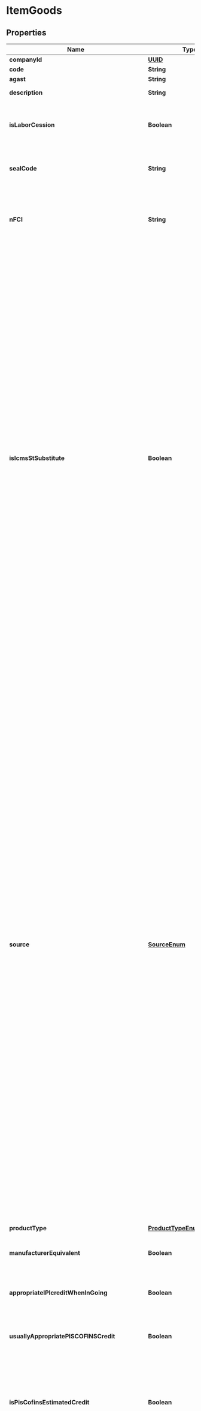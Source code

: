 
# ItemGoods

## Properties
Name | Type | Description | Notes
------------ | ------------- | ------------- | -------------
**companyId** | [**UUID**](UUID.md) | Company ID | 
**code** | **String** | ERP Code | 
**agast** | **String** | Agast Code | 
**description** | **String** | Item Description |  [optional]
**isLaborCession** | **Boolean** | Applies the \&quot;is Labor Cession\&quot; tax scenario. (Cessão de mão de obra).  |  [optional]
**sealCode** | **String** | Seal Code for ipi tax control (código do selo para controle de IPI) | 
**nFCI** | **String** | Importation content form number (Número de controle da FCI - Ficha de Conteúdo de Importação) |  [optional]
**isIcmsStSubstitute** | **Boolean** | this field inform that this merchandise or product is ICMS Substitute Must be used when the item is for resale and the company will assume the role of ICMS Substitute (wholesaler, retailer, distributor). Example: when Importing some product the company does not pay IcmsSt at the time of customs clearance but when selling sale the item. Deverá ser utilizado quando a empresa que irá vender a mercadoria sujeita ao ICMS ST for o SUBSTITUTO TRIBUTÁRIO (Distribuidor, atacadista e varejista), como por exemplo das mercadorias IMPORTADAS, neste sentido, a empresa não irá pagar o ICMS ST no desembaraço aduaneiro e irá recolher quando for vender as mesmas.  |  [optional]
**source** | [**SourceEnum**](#SourceEnum) | - &#39;0&#39; # National goods - except those treated in codes 3,4, 5 and 8 - &#39;1&#39; # Foreign goods - Imported directly by seller, except those in code 6 - &#39;2&#39; # Foreign goods - Acquired in the internal market (inside Brazil), except those in code 7 - &#39;3&#39; # National goods - Merchandise or goods with imported content above 40% and with less than or equal to 70% - &#39;4&#39; # National goods from production following &#39;standard basic processes&#39; as stablished by legislation (standard basic processes are devised to separate simple assembly from manufaturing processes) - &#39;5&#39; # National goods - Merchandise or goods with imported content equal or below 40% - &#39;6&#39; # Foreign goods - Directly imported by Seller, without a National Equivalent as listed by Comex and natural gas - &#39;7&#39; # Foreign goods - Acquired inside Brazil, without a National Equivalent  as listed by Comex and natural gas - &#39;8&#39; # National goods - Merchandise or goods with imported content above 70%  |  [optional]
**productType** | [**ProductTypeEnum**](#ProductTypeEnum) |  |  [optional]
**manufacturerEquivalent** | **Boolean** | Item is merchandise but will be considered product |  [optional]
**appropriateIPIcreditWhenInGoing** | **Boolean** | Inform that this item will have rights to aprropriate IPI credit |  [optional]
**usuallyAppropriatePISCOFINSCredit** | **Boolean** | Subject to appropriate PIS/COFINS credit, when NO CUMULATIVE |  [optional]
**isPisCofinsEstimatedCredit** | **Boolean** | The credit PIS/COFINS is subject to purchase form companies, but exist some exceptions, when the credit will be a estimated amount |  [optional]
**piscofinsRevenueType** | [**PiscofinsRevenueTypeEnum**](#PiscofinsRevenueTypeEnum) | - &#39;01&#39; # Vinculada Exclusivamente a Receita Tributada no Mercado Interno - &#39;02&#39; # Exclusivamente a Receita Não Tributada no Mercado Interno - &#39;03&#39; # Exclusivamente a Receita de Exportação - &#39;04&#39; # Vinculada a Receitas Tributadas e Não-Tributadas no Mercado Interno - &#39;05&#39; # Vinculada a Receitas Tributadas no Mercado Interno e de Exportação - &#39;06&#39; # Vinculada a Receitas Não-Tributadas no Mercado Interno e de Exportação - &#39;07&#39; # Vinculada a Receitas Tributadas e Não-Tributadas no Mercado Interno, e de Exportação  |  [optional]
**icmsBaseDiscountForMonoPhaseSocialContr** | **Double** | Discount allowed on icms base when PIS/COFINS are Monophase |  [optional]
**cean** | **String** | GTIN NUMBER |  [optional]
**nve** | **String** | Nomenclatura de Valor aduaneio e Estatístico - NCM extension code |  [optional]
**salesUnit** | **String** |  |  [optional]
**salesUnitIPIfactor** | **Double** | factor to convert sales quantity to IPI taxable quantity when it is by SRF Statutory Retail Price (Pauta) |  [optional]
**salesUnitIcmsfactor** | **Double** | factor to convert sales quantity to ICMS taxable quantity when it is by SRF Statutory Retail Price (Pauta) |  [optional]
**salesUnitIcmsStfactor** | **Double** | factor to convert sales quantity to ICMS-ST taxable quantity when it is by SRF Statutory Retail Price (Pauta) |  [optional]
**salesUnitPisCofinsfactor** | **Double** | factor to convert sales quantity to PIS/COFINS taxable quantity when it is by SRF Statutory Retail Price (Pauta) |  [optional]
**purchaseUnit** | **String** |  |  [optional]
**purchaseUnitIPIfactor** | **Double** | factor to convert purchase quantity to IPI taxable quantity when it is by SRF Statutory Retail Price (Pauta) |  [optional]
**purchaseUnitIcmsfactor** | **Double** | factor to convert purchase quantity to ICMS taxable quantity when it is by SRF Statutory Retail Price (Pauta) |  [optional]
**purchaseUnitIcmsStfactor** | **Double** | factor to convert purchase quantity to ICMS-ST taxable quantity when it is by SRF Statutory Retail Price (Pauta) |  [optional]
**purchaseUnitPisCofinsfactor** | **Double** | factor to convert purchase quantity to PIS/COFINS taxable quantity when it is by SRF Statutory Retail Price (Pauta) |  [optional]
**firstUse** | **Boolean** | When the product is new, and will be retail, firt time that it exit it is subject to IPI |  [optional]


<a name="SourceEnum"></a>
## Enum: SourceEnum
Name | Value
---- | -----
_0 | &quot;0&quot;
_1 | &quot;1&quot;
_2 | &quot;2&quot;
_3 | &quot;3&quot;
_4 | &quot;4&quot;
_5 | &quot;5&quot;
_6 | &quot;6&quot;
_7 | &quot;7&quot;
_8 | &quot;8&quot;


<a name="ProductTypeEnum"></a>
## Enum: ProductTypeEnum
Name | Value
---- | -----
FOR_PRODUCT | &quot;FOR PRODUCT&quot;
FOR_MERCHANDISE | &quot;FOR MERCHANDISE&quot;
NO_RESTRICTION | &quot;NO RESTRICTION&quot;
SERVICE | &quot;SERVICE&quot;
FEEDSTOCK | &quot;FEEDSTOCK&quot;
FIXED_ASSETS | &quot;FIXED ASSETS&quot;


<a name="PiscofinsRevenueTypeEnum"></a>
## Enum: PiscofinsRevenueTypeEnum
Name | Value
---- | -----
_01 | &quot;01&quot;
_02 | &quot;02&quot;
_03 | &quot;03&quot;
_04 | &quot;04&quot;
_05 | &quot;05&quot;
_06 | &quot;06&quot;
_07 | &quot;07&quot;



